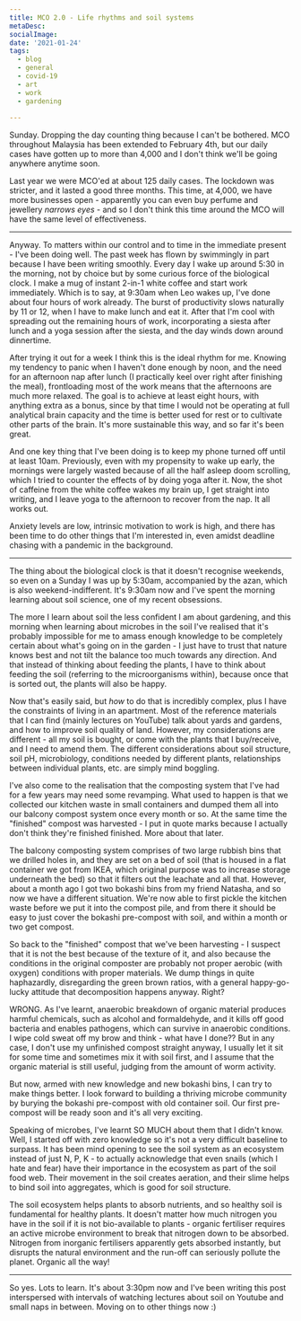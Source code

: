 ```yaml
---
title: MCO 2.0 - Life rhythms and soil systems
metaDesc: 
socialImage:  
date: '2021-01-24'
tags:
  - blog
  - general
  - covid-19
  - art
  - work
  - gardening
  
--- 
```


Sunday. Dropping the day counting thing because I can't be bothered. MCO throughout Malaysia has been extended to February 4th, but our daily cases have gotten up to more than 4,000 and I don't think we'll be going anywhere anytime soon. 

Last year we were MCO'ed at about 125 daily cases. The lockdown was stricter, and it lasted a good three months. This time, at 4,000, we have more businesses open - apparently you can even buy perfume and jewellery *narrows eyes* - and so I don't think this time around the MCO will have the same level of effectiveness.  

---

Anyway. To matters within our control and to time in the immediate present - I've been doing well. The past week has flown by swimmingly in part because I have been writing smoothly. Every day I wake up around 5:30 in the morning, not by choice but by some curious force of the biological clock. I make a mug of instant 2-in-1 white coffee and start work immediately. Which is to say, at 9:30am when Leo wakes up, I've done about four hours of work already. The burst of productivity slows naturally by 11 or 12, when I have to make lunch and eat it. After that I'm cool with spreading out the remaining hours of work, incorporating a siesta after lunch and a yoga session after the siesta, and the day winds down around dinnertime. 

After trying it out for a week I think this is the ideal rhythm for me. Knowing my tendency to panic when I haven't done enough by noon, and the need for an afternoon nap after lunch (I practically keel over right after finishing the meal), frontloading most of the work means that the afternoons are much more relaxed. The goal is to achieve at least eight hours, with anything extra as a bonus, since by that time I would not be operating at full analytical brain capacity and the time is better used for rest or to cultivate other parts of the brain. It's more sustainable this way, and so far it's been great. 

And one key thing that I've been doing is to keep my phone turned off until at least 10am. Previously, even with my propensity to wake up early, the mornings were largely wasted because of all the half asleep doom scrolling, which I tried to counter the effects of by doing yoga after it. Now, the shot of caffeine from the white coffee wakes my brain up, I get straight into writing, and I leave yoga to the afternoon to recover from the nap. It all works out.  

Anxiety levels are low, intrinsic motivation to work is high, and there has been time to do other things that I'm interested in, even amidst deadline chasing with a pandemic in the background. 

--- 

The thing about the biological clock is that it doesn't recognise weekends, so even on a Sunday I was up by 5:30am, accompanied by the azan, which is also weekend-indifferent. It's 9:30am now and I've spent the morning learning about soil science, one of my recent obsessions. 

The more I learn about soil the less confident I am about gardening, and this morning when learning about microbes in the soil I've realised that it's probably impossible for me to amass enough knowledge to be completely certain about what's going on in the garden - I just have to trust that nature knows best and not tilt the balance too much towards any direction. And that instead of thinking about feeding the plants, I have to think about feeding the soil (referring to the microorganisms within), because once that is sorted out, the plants will also be happy. 

Now that's easily said, but *how* to do that is incredibly complex, plus I have the constraints of living in an apartment. Most of the reference materials that I can find (mainly lectures on YouTube) talk about yards and gardens, and how to improve soil quality of land. However, my considerations are different - all my soil is bought, or come with the plants that I buy/receive, and I need to amend them. The different considerations about soil structure, soil pH, microbiology, conditions needed by different plants, relationships between individual plants, etc. are simply mind boggling.

I've also come to the realisation that the composting system that I've had for a few years may need some revamping. What used to happen is that we collected our kitchen waste in small containers and dumped them all into our balcony compost system once every month or so. At the same time the "finished" compost was harvested - I put in quote marks because I actually don't think they're finished finished. More about that later. 

The balcony composting system comprises of two large rubbish bins that we drilled holes in, and they are set on a bed of soil (that is housed in a flat container we got from IKEA, which original purpose was to increase storage underneath the bed) so that it filters out the leachate and all that. However, about a month ago I got two bokashi bins from my friend Natasha, and so now we have a different situation. We're now able to first pickle the kitchen waste before we put it into the compost pile, and from there it should be easy to just cover the bokashi pre-compost with soil, and within a month or two get compost. 

So back to the "finished" compost that we've been harvesting - I suspect that it is not the best because of the texture of it, and also because the conditions in the original composter are probably not proper aerobic (with oxygen) conditions with proper materials. We dump things in quite haphazardly, disregarding the green brown ratios, with a general happy-go-lucky attitude that decomposition happens anyway. Right? 

WRONG. As I've learnt, anaerobic breakdown of organic material produces harmful chemicals, such as alcohol and formaldehyde, and it kills off good bacteria and enables pathogens, which can survive in anaerobic conditions. I wipe cold sweat off my brow and think - what have I done?? But in any case, I don't use my unfinished compost straight anyway, I usually let it sit for some time and sometimes mix it with soil first, and I assume that the organic material is still useful, judging from the amount of worm activity. 

But now, armed with new knowledge and new bokashi bins, I can try to make things better. I look forward to building a thriving microbe community by burying the bokashi pre-compost with old container soil. Our first pre-compost will be ready soon and it's all very exciting. 

Speaking of microbes, I've learnt SO MUCH about them that I didn't know. Well, I started off with zero knowledge so it's not a very difficult baseline to surpass. It has been mind opening to see the soil system as an ecosystem instead of just N, P, K - to actually acknowledge that even snails (which I hate and fear) have their importance in the ecosystem as part of the soil food web. Their movement in the soil creates aeration, and their slime helps to bind soil into aggregates, which is good for soil structure. 

The soil ecosystem helps plants to absorb nutrients, and so healthy soil is fundamental for healthy plants. It doesn't matter how much nitrogen you have in the soil if it is not bio-available to plants - organic fertiliser requires an active microbe environment to break that nitrogen down to be absorbed. Nitrogen from inorganic fertilisers apparently gets absorbed instantly, but disrupts the natural environment and the run-off can seriously pollute the planet. Organic all the way!

---

So yes. Lots to learn. It's about 3:30pm now and I've been writing this post interspersed with intervals of watching lectures about soil on Youtube and small naps in between. Moving on to other things now :) 
